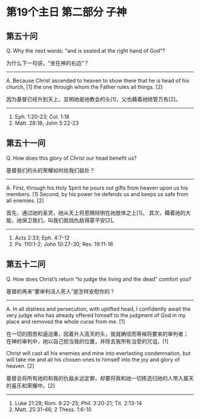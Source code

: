 # 第19个主日 第二部分 子神

## 第五十问

Q. Why the next words:
“and is seated at the right hand of God”?

为什么下一句说，“坐在神的右边”？

---

A. Because Christ ascended to heaven to show there that he is head of his church, [1]
the one through whom the Father rules all things. [2]

因为基督已经升到天上，显明祂是祂教会的头[1]，父也藉着祂统管万有[2]。

---

1. Eph. 1:20-23; Col. 1:18
2. Matt. 28:18; John 5:22-23

## 第五十一问

Q. How does this glory of Christ our head benefit us?

基督我们的头的荣耀如何给我们益处？

---

A. First, through his Holy Spirit he pours out gifts from heaven upon us his members. [1]
Second, by his power he defends us and keeps us safe from all enemies. [2]

首先，通过祂的圣灵，祂从天上将恩赐倾倒在祂肢体之上[1]。
其次，藉着祂的大能，祂保卫我们，叫我们抵挡仇敌得蒙平安[2]。

---

1. Acts 2:33; Eph. 4:7-12
2. Ps. 110:1-2; John 10:27-30; Rev. 19:11-16

## 第五十二问

Q. How does Christ’s return “to judge the living and the dead” comfort you?

基督的再来“要审判活人死人”是怎样安慰你的？

---

A. In all distress and persecution, with uplifted head,
I confidently await the very judge
who has already offered himself to the judgment of God
in my place and removed the whole curse from me. [1]

在一切的困苦和逼迫重，因着升入高天的头，我就确信而等候将要来的审判者；
在神的审判中，祂以自己担当我的位置，并除去我所有当受的咒诅。[1]

Christ will cast all his enemies and mine into everlasting condemnation,
but will take me and all his chosen ones to himself into the joy and glory of heaven. [2]

基督会将所有祂的和我的仇敌永远定罪，却要将我和祂一切拣选归祂的人带入属天的喜乐和荣耀中。[2]

---

1. Luke 21:28; Rom. 8:22-25; Phil. 3:20-21; Tit. 2:13-14
2. Matt. 25:31-46; 2 Thess. 1:6-10
